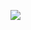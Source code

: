![](https://github.com/FishInWater-1999/android_interviews/blob/master/Java/%E7%BA%BF%E7%A8%8B/%E5%A6%82%E4%BD%95%E5%86%99%E5%87%BA%E7%BA%BF%E7%A8%8B%E5%AE%89%E5%85%A8%E7%9A%84%E7%A8%8B%E5%BA%8F%EF%BC%9F/%E5%A6%82%E4%BD%95%E5%86%99%E5%87%BA%E7%BA%BF%E7%A8%8B%E5%AE%89%E5%85%A8%E7%9A%84%E7%A8%8B%E5%BA%8F%EF%BC%9F.png)
